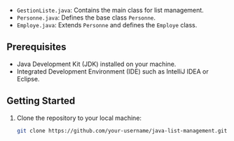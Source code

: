 
- `GestionListe.java`: Contains the main class for list management.
- `Personne.java`: Defines the base class `Personne`.
- `Employe.java`: Extends `Personne` and defines the `Employe` class.

## Prerequisites

- Java Development Kit (JDK) installed on your machine.
- Integrated Development Environment (IDE) such as IntelliJ IDEA or Eclipse.

## Getting Started

1. Clone the repository to your local machine:

   ```bash
   git clone https://github.com/your-username/java-list-management.git

